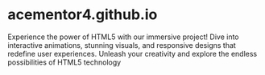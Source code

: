 # acementor4.github.io
Experience the power of HTML5 with our immersive project! Dive into interactive animations, stunning visuals, and responsive designs that redefine user experiences. Unleash your creativity and explore the endless possibilities of HTML5 technology
